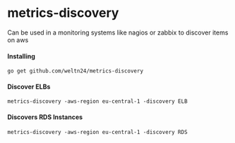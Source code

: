 # metrics-discovery
Can be used in a monitoring systems like nagios or zabbix to discover items on aws 

#### Installing
	go get github.com/weltn24/metrics-discovery

#### Discover ELBs
	
	metrics-discovery -aws-region eu-central-1 -discovery ELB

#### Discovers RDS Instances

	metrics-discovery -aws-region eu-central-1 -discovery RDS
